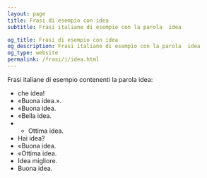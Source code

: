 ```yaml
---
layout: page
title: Frasi di esempio con idea 
subtitle: Frasi italiane di esempio con la parola  idea

og_title: Frasi di esempio con idea 
og_description: Frasi italiane di esempio con la parola  idea
og_type: website
permalink: /frasi/i/idea.html
---
```


Frasi italiane di esempio contenenti la parola idea:


- che idea!
- «Buona idea.».
- «Buona idea.
- «Bella idea.
- - Ottima idea.
- Hai idea?
- «Buona idea.
- «Ottima idea.
- Idea migliore.
- Buona idea.
